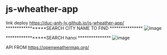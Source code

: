 # js-wheather-app

link deploy https://duc-anh-ly.github.io/js-wheather-app/
*****************SEARCH CITY NAME TO FIND ***************
![image](https://user-images.githubusercontent.com/92360920/196671189-24154282-6307-46f5-bbc5-56fb30483f7e.png)

*****************SEARCH hanoi ***************
![image](https://user-images.githubusercontent.com/92360920/196671120-98af7af8-641c-4c57-876b-cd5574ba4f0d.png)

API FROM https://openweathermap.org/
